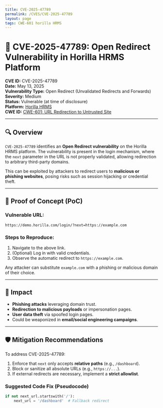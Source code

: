 ```yaml
---
title: CVE-2025-47789
permalink: /CVES/CVE-2025-47789
layout: page
tags: CWE-601 horilla HRMS
---
```

# 🚨 CVE-2025-47789: Open Redirect Vulnerability in Horilla HRMS Platform

**CVE ID:** CVE-2025-47789  
**Date:** May 13, 2025  
**Vulnerability Type:** Open Redirect (Unvalidated Redirects and Forwards)  
**Severity:** Medium  
**Status:** Vulnerable (at time of disclosure)  
**Platform:** [Horilla HRMS](https://horilla.com)  
**CWE ID:** [CWE-601: URL Redirection to Untrusted Site](https://cwe.mitre.org/data/definitions/601.html)

---

## 🔍 Overview

`CVE-2025-47789` identifies an **Open Redirect vulnerability** on the Horilla HRMS platform. The vulnerability is present in the login mechanism, where the `next` parameter in the URL is not properly validated, allowing redirection to arbitrary third-party domains.

This can be exploited by attackers to redirect users to **malicious or phishing websites**, posing risks such as session hijacking or credential theft.

---

## 🧪 Proof of Concept (PoC)

### Vulnerable URL:

```
https://demo.horilla.com/login/?next=https://example.com
```

### Steps to Reproduce:

1. Navigate to the above link.
2. (Optional) Log in with valid credentials.
3. Observe the automatic redirect to `https://example.com`.

Any attacker can substitute `example.com` with a phishing or malicious domain of their choice.

---

## 🎯 Impact

- **Phishing attacks** leveraging domain trust.
- **Redirection to malicious payloads** or impersonation pages.
- **User data theft** via spoofed login pages.
- Could be weaponized in **email/social engineering campaigns**.

---

## 🛡️ Mitigation Recommendations

To address CVE-2025-47789:

1. Enforce that `next` only accepts **relative paths** (e.g., `/dashboard`).
2. Block or sanitize all absolute URLs (e.g., `https://...`).
3. If external redirects are necessary, implement a **strict allowlist**.

### Suggested Code Fix (Pseudocode)

```python
if not next_url.startswith('/'):
    next_url = '/dashboard'  # Fallback redirect
```
